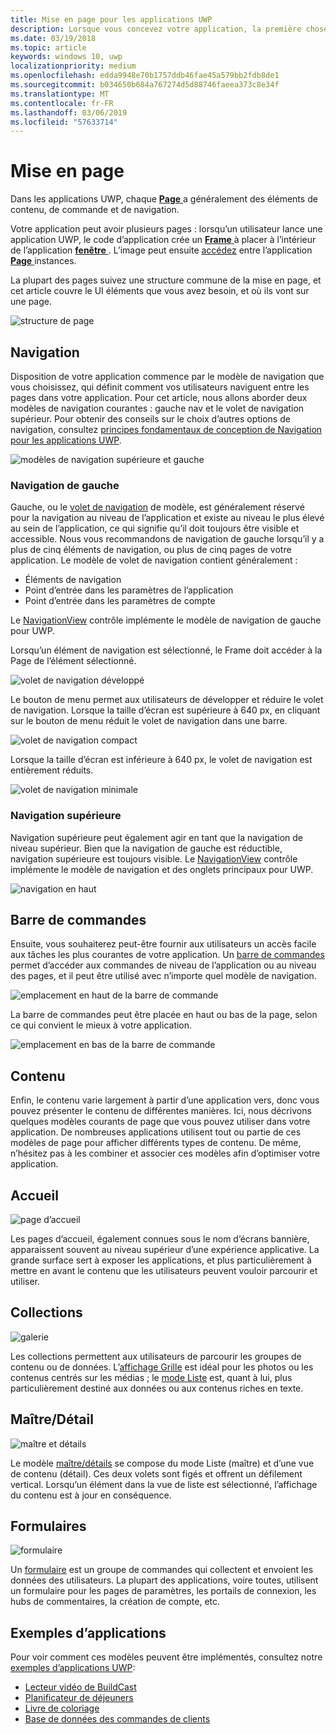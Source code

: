 ```yaml
---
title: Mise en page pour les applications UWP
description: Lorsque vous concevez votre application, la première chose à prendre en considération est la structure de disposition. Cet article traite de la structure commune de dispositions de page de base, y compris les éléments d’interface utilisateur, vous aurez besoin, et où ils vont sur une page. Dans les applications UWP, chaque page possède généralement les éléments de contenu, de commande et de navigation.
ms.date: 03/19/2018
ms.topic: article
keywords: windows 10, uwp
localizationpriority: medium
ms.openlocfilehash: edda9948e70b1757ddb46fae45a579bb2fdb8de1
ms.sourcegitcommit: b034650b684a767274d5d88746faeea373c8e34f
ms.translationtype: MT
ms.contentlocale: fr-FR
ms.lasthandoff: 03/06/2019
ms.locfileid: "57633714"
---
```

# <a name="page-layout"></a>Mise en page

Dans les applications UWP, chaque [ **Page** ](https://docs.microsoft.com/uwp/api/Windows.UI.Xaml.Controls.Page) a généralement des éléments de contenu, de commande et de navigation. 

Votre application peut avoir plusieurs pages : lorsqu’un utilisateur lance une application UWP, le code d’application crée un [ **Frame** ](https://docs.microsoft.com/uwp/api/Windows.UI.Xaml.Controls.Frame) à placer à l’intérieur de l’application [ **fenêtre** ](https://docs.microsoft.com/uwp/api/windows.ui.xaml.window). L’image peut ensuite [accédez](../basics/navigate-between-two-pages.md) entre l’application [ **Page** ](https://docs.microsoft.com/uwp/api/Windows.UI.Xaml.Controls.Page) instances. 

La plupart des pages suivez une structure commune de la mise en page, et cet article couvre le UI éléments que vous avez besoin, et où ils vont sur une page. 

![structure de page](images/page-components.svg)

## <a name="navigation"></a>Navigation
Disposition de votre application commence par le modèle de navigation que vous choisissez, qui définit comment vos utilisateurs naviguent entre les pages dans votre application. Pour cet article, nous allons aborder deux modèles de navigation courantes : gauche nav et le volet de navigation supérieur. Pour obtenir des conseils sur le choix d’autres options de navigation, consultez [principes fondamentaux de conception de Navigation pour les applications UWP](../basics/navigation-basics.md).

![modèles de navigation supérieure et gauche](images/top-left-nav.svg)

### <a name="left-nav"></a>Navigation de gauche
Gauche, ou le [volet de navigation](../controls-and-patterns/navigationview.md) de modèle, est généralement réservé pour la navigation au niveau de l’application et existe au niveau le plus élevé au sein de l’application, ce qui signifie qu’il doit toujours être visible et accessible. Nous vous recommandons de navigation de gauche lorsqu’il y a plus de cinq éléments de navigation, ou plus de cinq pages de votre application. Le modèle de volet de navigation contient généralement :
- Éléments de navigation
- Point d’entrée dans les paramètres de l’application
- Point d’entrée dans les paramètres de compte

Le [NavigationView](https://docs.microsoft.com/uwp/api/windows.ui.xaml.controls.navigationview) contrôle implémente le modèle de navigation de gauche pour UWP.

Lorsqu’un élément de navigation est sélectionné, le Frame doit accéder à la Page de l’élément sélectionné.

![volet de navigation développé](images/navview-expanded.svg)

Le bouton de menu permet aux utilisateurs de développer et réduire le volet de navigation. Lorsque la taille d’écran est supérieure à 640 px, en cliquant sur le bouton de menu réduit le volet de navigation dans une barre.

![volet de navigation compact](images/navview-compact.svg)

Lorsque la taille d’écran est inférieure à 640 px, le volet de navigation est entièrement réduits.

![volet de navigation minimale](images/navview-minimal.svg)

### <a name="top-nav"></a>Navigation supérieure

Navigation supérieure peut également agir en tant que la navigation de niveau supérieur. Bien que la navigation de gauche est réductible, navigation supérieure est toujours visible. Le [NavigationView](../controls-and-patterns/navigationview.md) contrôle implémente le modèle de navigation et des onglets principaux pour UWP.

![navigation en haut](images/pivot-large.svg)

## <a name="command-bar"></a>Barre de commandes

Ensuite, vous souhaiterez peut-être fournir aux utilisateurs un accès facile aux tâches les plus courantes de votre application. Un [barre de commandes](../controls-and-patterns/app-bars.md) permet d’accéder aux commandes de niveau de l’application ou au niveau des pages, et il peut être utilisé avec n’importe quel modèle de navigation.

![emplacement en haut de la barre de commande ](images/app-bar-desktop.svg)

La barre de commandes peut être placée en haut ou bas de la page, selon ce qui convient le mieux à votre application.

![emplacement en bas de la barre de commande](images/app-bar-mobile.svg)

## <a name="content"></a>Contenu

Enfin, le contenu varie largement à partir d’une application vers, donc vous pouvez présenter le contenu de différentes manières. Ici, nous décrivons quelques modèles courants de page que vous pouvez utiliser dans votre application. De nombreuses applications utilisent tout ou partie de ces modèles de page pour afficher différents types de contenu. De même, n’hésitez pas à les combiner et associer ces modèles afin d’optimiser votre application.

## <a name="landing"></a>Accueil

![page d’accueil](images/hero-screen.svg)

Les pages d’accueil, également connues sous le nom d’écrans bannière, apparaissent souvent au niveau supérieur d’une expérience applicative. La grande surface sert à exposer les applications, et plus particulièrement à mettre en avant le contenu que les utilisateurs peuvent vouloir parcourir et utiliser.

## <a name="collections"></a>Collections

![galerie](images/gridview.svg)

Les collections permettent aux utilisateurs de parcourir les groupes de contenu ou de données. L’[affichage Grille](../controls-and-patterns/item-templates-gridview.md) est idéal pour les photos ou les contenus centrés sur les médias ; le [mode Liste](../controls-and-patterns/item-templates-listview.md) est, quant à lui, plus particulièrement destiné aux données ou aux contenus riches en texte.

## <a name="masterdetail"></a>Maître/Détail

![maître et détails](images/master-detail.svg)

Le modèle [maître/détails](../controls-and-patterns/master-details.md) se compose du mode Liste (maître) et d’une vue de contenu (détail). Ces deux volets sont figés et offrent un défilement vertical. Lorsqu’un élément dans la vue de liste est sélectionné, l’affichage du contenu est à jour en conséquence. 

## <a name="forms"></a>Formulaires
![formulaire](images/form.svg)

Un [formulaire](../controls-and-patterns/forms.md) est un groupe de commandes qui collectent et envoient les données des utilisateurs. La plupart des applications, voire toutes, utilisent un formulaire pour les pages de paramètres, les portails de connexion, les hubs de commentaires, la création de compte, etc. 

## <a name="sample-apps"></a>Exemples d’applications
Pour voir comment ces modèles peuvent être implémentés, consultez notre [exemples d’applications UWP](https://developer.microsoft.com/en-us/windows/samples):
- [Lecteur vidéo de BuildCast](https://github.com/Microsoft/BuildCast)
- [Planificateur de déjeuners](https://github.com/Microsoft/Windows-appsample-lunch-scheduler)
- [Livre de coloriage](https://github.com/Microsoft/Windows-appsample-coloringbook)
- [Base de données des commandes de clients](https://github.com/Microsoft/Windows-appsample-customers-orders-database)